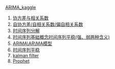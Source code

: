 [ARIMA_kaggle](https://www.kaggle.com/eneszvo/time-series-forecasting-p1-es-arima-var)

1. [协方差与相关系数](https://www.zhihu.com/question/20852004/answer/134902061)
2. [自协方差/自相关系数/偏自相关系数](https://zhuanlan.zhihu.com/p/59089924)
3. [时间序列分解](https://zhuanlan.zhihu.com/p/267541046)
4. [时间序列基础概念时间序列平稳(强、弱两种含义)](https://zhuanlan.zhihu.com/p/60023855)
5. [ARIMA\AR\MA模型](https://zhuanlan.zhihu.com/p/60648709)
6. [时间序列平稳](https://www.zhihu.com/question/21982358)
7. [kalman filter]()
8. [Prophet]()